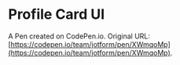 # Profile Card UI

A Pen created on CodePen.io. Original URL: [https://codepen.io/team/jotform/pen/XWmqoMp](https://codepen.io/team/jotform/pen/XWmqoMp).


